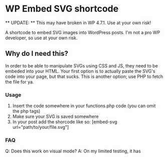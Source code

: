 # WP Embed SVG shortcode
** UPDATE: ** This may have broken in WP 4.7.1. Use at your own risk!

A shortcode to embed SVG images into WordPress posts. I'm not a pro WP developer, so use at your own risk.

## Why do I need this?
In order to be able to manipulate SVGs using CSS and JS, they need to be embeded into your HTML. Your first option is to actually paste the SVG's code into your page, but that sucks. This is another option; use PHP to fetch the file for ya. 

### Usage
1. Insert the code somewhere in your functions.php code (you can omit the php tags)
2. Make sure your SVG is saved somewhere
2. In your post add the shorcode like so: [embed-svg url="path/to/your/file.svg"]

### FAQ
Q: Does this work on visual mode?
A: On my limited testing, it has
